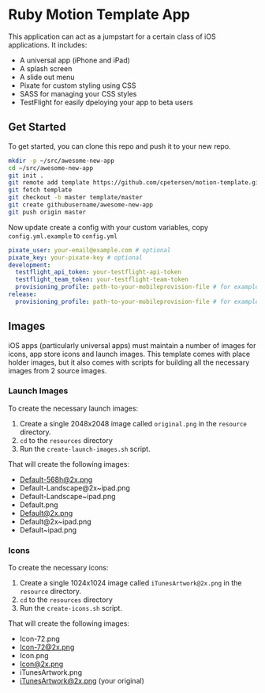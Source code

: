 # Ruby Motion Template App

This application can act as a jumpstart for a certain class of iOS applications. It includes:

 * A universal app (iPhone and iPad)
 * A splash screen
 * A slide out menu
 * Pixate for custom styling using CSS
 * SASS for managing your CSS styles
 * TestFlight for easily dpeloying your app to beta users

## Get Started

To get started, you can clone this repo and push it to your new repo.

```sh
mkdir -p ~/src/awesome-new-app
cd ~/src/awesome-new-app
git init .
git remote add template https://github.com/cpetersen/motion-template.git
git fetch template
git checkout -b master template/master
git create githubusername/awesome-new-app
git push origin master
```

Now update create a config with your custom variables, copy ```config.yml.example``` to ```config.yml```

```yaml
pixate_user: your-email@example.com # optional
pixate_key: your-pixate-key # optional
development:
  testflight_api_token: your-testflight-api-token 
  testflight_team_token: your-testflight-team-token
  provisioning_profile: path-to-your-mobileprovision-file # for example ./development.mobileprovision
release:
  provisioning_profile: path-to-your-mobileprovision-file # for example ./distribution.mobileprovision
```

## Images

iOS apps (particularly universal apps) must maintain a number of images for icons, app store icons and launch images. This template comes with place holder images, but it also comes with scripts for building all the necessary images from 2 source images.

### Launch Images

To create the necessary launch images:

1. Create a single 2048x2048 image called ```original.png``` in the ```resource``` directory.
2. ```cd``` to the ```resources``` directory
3. Run the ```create-launch-images.sh``` script.

That will create the following images:

 * Default-568h@2x.png
 * Default-Landscape@2x~ipad.png
 * Default-Landscape~ipad.png
 * Default.png
 * Default@2x.png
 * Default@2x~ipad.png
 * Default~ipad.png

 ### Icons

To create the necessary icons:

1. Create a single 1024x1024 image called ```iTunesArtwork@2x.png``` in the ```resource``` directory.
2. ```cd``` to the ```resources``` directory
3. Run the ```create-icons.sh``` script.

That will create the following images:

 * Icon-72.png
 * Icon-72@2x.png
 * Icon.png
 * Icon@2x.png
 * iTunesArtwork.png
 * iTunesArtwork@2x.png (your original)
